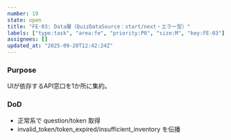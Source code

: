 ```yaml
---
number: 19
state: open
title: "FE-03: Data層（QuizDataSource：start/next・エラー型）"
labels: ["type:task", "area:fe", "priority:P0", "size:M", "key:FE-03"]
assignees: []
updated_at: "2025-09-20T12:42:24Z"
---
```

### Purpose
UIが依存するAPI窓口を1か所に集約。

### DoD
- 正常系で question/token 取得
- invalid_token/token_expired/insufficient_inventory を伝播
